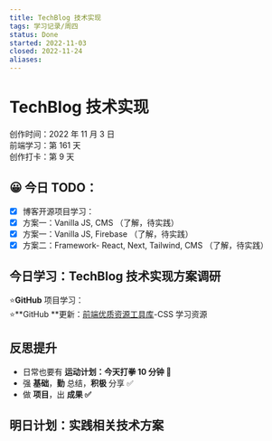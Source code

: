 ```yaml
---
title: TechBlog 技术实现
tags: 学习记录/周四
status: Done
started: 2022-11-03
closed: 2022-11-24
aliases: 
---
```

# TechBlog 技术实现
创作时间：2022 年 11 月 3 日  
前端学习：第 161 天  
创作打卡：第 9 天
## 😀 今日 TODO：
- [x] 博客开源项目学习：
- [x] 方案一：Vanilla JS, CMS （了解，待实践）
- [x] 方案一：Vanilla JS, Firebase （了解，待实践）
- [x] 方案二：Framework- React, Next, Tailwind, CMS （了解，待实践）
## 今日学习：TechBlog 技术实现方案调研
⭐**GitHub** 项目学习：  
⭐**GitHub **更新：[前端优质资源工具库](https://www.yuque.com/docs/share/d60032e5-c991-4803-8774-0f72e6c561e6?view=doc_embed)-CSS 学习资源
## 反思提升
- 日常也要有 **运动计划：今天打拳 10 分钟 🤗**
- 强 **基础**，**勤** 总结，**积极** 分享 ✅
- 做 **项目**，出 **成果 ✅**
## 明日计划：实践相关技术方案
